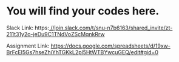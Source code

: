 # You will find your codes here.

Slack Link: https:[ //join.slack.com/t/snu-n7b6163/shared_invite/zt-211t31y2o-jeDu9C1TNdVoZScMqnkRrw](https://join.slack.com/t/snu-n7b6163/shared_invite/zt-211t31y2o-jeDu9C1TNdVoZScMqnkRrw)

Assignment Link:   https://docs.google.com/spreadsheets/d/19xw-BrFcEl5Gs7hseZhiYhTGKkL2pl5HtWTBYwcuGEQ/edit#gid=0 
